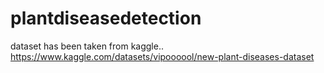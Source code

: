 # plantdiseasedetection
dataset has been taken from kaggle..
https://www.kaggle.com/datasets/vipoooool/new-plant-diseases-dataset
